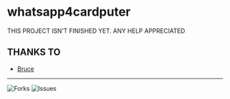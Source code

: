 # whatsapp4cardputer

THIS PROJECT ISN'T FINISHED YET. ANY HELP APPRECIATED


## THANKS TO
- [Bruce](https://github.com/pr3y/Bruce)


---
![Forks](https://img.shields.io/github/forks/bjarnepw/whatsapp4cardputer?style=social)
![Issues](https://img.shields.io/github/issues/bjarnepw/whatsapp4cardputer?style=flat)